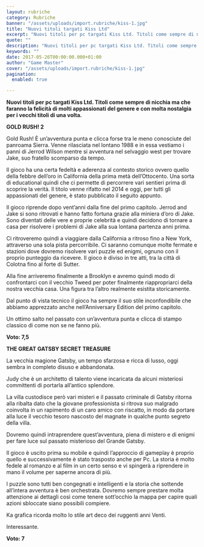 ```yaml
---
layout: rubriche
category: Rubriche
banner: "/assets/uploads/import.rubriche/kiss-1.jpg"
title: "Nuovi titoli targati Kiss Ltd"
excerpt: "Nuovi titoli per pc targati Kiss Ltd. Titoli come sempre di nicchia ma che faranno la felicità di molti appassionati del genere e con molta nostalgia per i vecchi titoli di una volta. GOLD RUSH! 2 Gold Rush! È un’avventura punta e clicca forse tra le meno conosciute del panroama Sierra. Venne rilasciata nel lontano [&hellip"
quote: ""
description: "Nuovi titoli per pc targati Kiss Ltd. Titoli come sempre di nicchia ma che faranno la felicità di molti appassionati del genere e con molta nostalgia per i vecchi titoli di una volta. GOLD RUSH! 2 Gold Rush! È un’avventura punta e clicca forse tra le meno conosciute del panroama Sierra. Venne rilasciata nel lontano [&hellip"
keywords: ""
date: 2017-05-26T00:00:00.000+01:00
author: "Game Master"
cover: "/assets/uploads/import.rubriche/kiss-1.jpg"
pagination:
  enabled: true

---
```


**Nuovi titoli per pc targati Kiss Ltd. Titoli come sempre di nicchia ma che faranno la felicità di molti appassionati del genere e con molta nostalgia per i vecchi titoli di una volta.**

 **GOLD RUSH! 2**

Gold Rush! È un’avventura punta e clicca forse tra le meno conosciute del panroama Sierra. Venne rilasciata nel lontano 1988 e in essa vestiamo i panni di Jerrod Wilson mentre si avventura nel selvaggio west per trovare Jake, suo fratello scomparso da tempo.

Il gioco ha una certa fedeltà e aderenza al contesto storico ovvero quello della febbre dell’oro in California della prima metà dell’Ottocento. Una sorta di educational quindi che ci permette di percorrere vari sentieri prima di scoprire la verità. Il titolo venne rifatto nel 2014 e oggi, per tutti gli appassionati del genere, è stato pubblicato il seguito appunto.

Il gioco riprende dopo vent’anni dalla fine del primo capitolo. Jerrod and Jake si sono ritrovati e hanno fatto fortuna grazie alla miniera d’oro di Jake. Sono diventati delle vere e proprie celebrità e quindi decidono di tornare a casa per risolvere i problemi di Jake alla sua lontana partenza anni prima.

Ci ritroveremo quindi a viaggiare dalla California a ritroso fino a New York, attraverso una sola pista percorribile. Ci saranno comunque molte fermate e stazioni dove dovremo risolvere vari puzzle ed enigmi, ognuno con il proprio punteggio da ricevere. Il gioco è diviso in tre atti, tra la città di Colotna fino al forte di Sutter.

Alla fine arriveremo finalmente a Brooklyn e avremo quindi modo di confrontarci con il vecchio Tweed per poter finalmente riappropriarci della nostra vecchia casa. Una figura tra l’altro realmente esistita storicamente.

Dal punto di vista tecnico il gioco ha sempre il suo stile inconfondibile che abbiamo apprezzato anche nell’Anniversary Edition del primo capitolo.

Un ottimo salto nel passato con un’avventura punta e clicca di stampo classico di come non se ne fanno più.

**Voto: 7,5**

 **THE GREAT GATSBY SECRET TREASURE**

La vecchia magione Gatsby, un tempo sfarzosa e ricca di lusso, oggi sembra in completo disuso e abbandonata.

Judy che è un architetto di talento viene incaricata da alcuni misteriosi committenti di portarla all’antico splendore.

La villa custodisce però vari misteri e il passato criminale di Gatsby ritorna alla ribalta dato che la giovane professionista si ritrova suo malgrado coinvolta in un rapimento di un caro amico con riscatto, in modo da portare alla luce il vecchio tesoro nascosto del magnate in qualche punto segreto della villa.

Dovremo quindi intraprendere quest’avventura, piena di mistero e di enigmi per fare luce sul passato misterioso del Grande Gatsby.

Il gioco è uscito prima su mobile e quindi l’approccio di gameplay è proprio quello e successivamente è stato trasposto anche per Pc. La storia è molto fedele al romanzo e al film in un certo senso e vi spingerà a riprendere in mano il volume per saperne ancora di più.

I puzzle sono tutti ben congegnati e intelligenti e la storia che sottende all’intera avventura è ben orchestrata. Dovremo sempre prestare molta attenzione ai dettagli così come tenere sott’occhio la mappa per capire quali azioni sbloccate siano possibili compiere.

Ka grafica ricorda molto lo stile art deco dei ruggenti anni Venti.

Interessante.

**Voto: 7**
